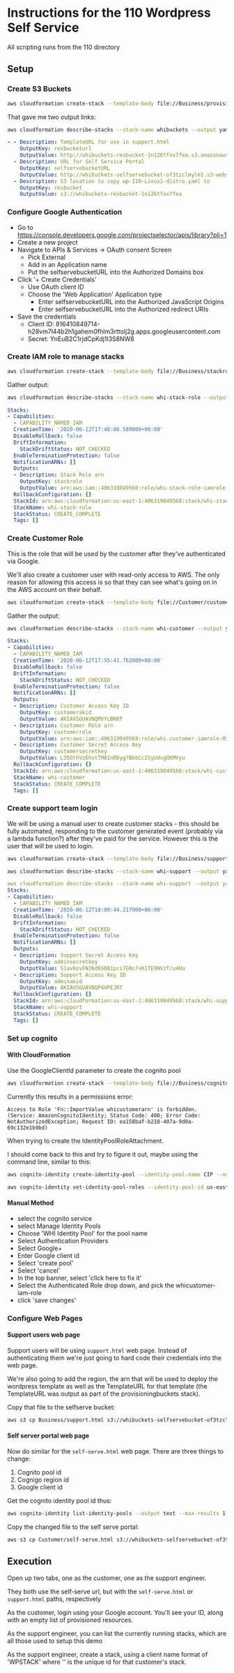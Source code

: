 # Instructions for the 110 Wordpress Self Service
All scripting runs from the 110 directory
## Setup
### Create S3 Buckets
```bash
aws cloudformation create-stack --template-body file://Business/provisioningbuckets.yaml --stack-name whibuckets
```
That gave me two output links:
```bash
aws cloudformation describe-stacks --stack-name whibuckets --output yaml --query Stacks[*].Outputs[*]
```

```yaml
- - Description: TemplateURL for use in support.html
    OutputKey: resbucketurl
    OutputValue: http://whibuckets-resbucket-1n126tfxx7fea.s3.amazonaws.com/wp-110-Linux1-distro.yaml
  - Description: URL for Self Service Portal
    OutputKey: selfservebucketURL
    OutputValue: http://whibuckets-selfservebucket-of3tzclmylm1.s3-website-us-east-1.amazonaws.com
  - Description: S3 location to copy wp-110-Linux1-distro.yaml to
    OutputKey: resbucket
    OutputValue: s3://whibuckets-resbucket-1n126tfxx7fea
```

### Configure Google Authentication
 * Go to https://console.developers.google.com/projectselector/apis/library?pli=1
 * Create a new project
 * Navigate to APIs & Services -> OAuth consent Screen
   * Pick External
   * Add in an Application name
   * Put the selfservebucketURL into the Authorized Domains box
 * Click '+ Create Credentials'
   * Use OAuth client ID
   * Choose the 'Web Application' Application type
     * Enter selfservebucketURL into the Authorized JavaScript Origins 
	 * Enter selfservebucketURL into the Authorized redirect URIs
 * Save the credentials
   * Client ID: 816410849714-h28vm7l44b2h1gahem0fhlm3rttolj2g.apps.googleusercontent.com
   * Secret: YnEuB2C1rjdCpKdj1l3S8NW8
   
### Create IAM role to manage stacks
```bash
aws cloudformation create-stack --template-body file://Business/stackrole.yaml --stack-name whi-stack-role --capabilities CAPABILITY_NAMED_IAM
```
Gather output:
```bash
aws cloudformation describe-stacks --stack-name whi-stack-role --output yaml
```

```yaml
Stacks:
- Capabilities:
  - CAPABILITY_NAMED_IAM
  CreationTime: '2020-06-12T17:48:06.589000+00:00'
  DisableRollback: false
  DriftInformation:
    StackDriftStatus: NOT_CHECKED
  EnableTerminationProtection: false
  NotificationARNs: []
  Outputs:
  - Description: Stack Role arn
    OutputKey: stackrole
    OutputValue: arn:aws:iam::406319049568:role/whi-stack-role-iamrole-11LQKHQ0PFOXP
  RollbackConfiguration: {}
  StackId: arn:aws:cloudformation:us-east-1:406319049568:stack/whi-stack-role/df2d3eb0-acd4-11ea-ba49-0ed4cff9b69d
  StackName: whi-stack-role
  StackStatus: CREATE_COMPLETE
  Tags: []
```
### Create Customer Role
This is the role that will be used by the customer after they've authenticated via Google.

We'll also create a customer user with read-only access to AWS. The only reason for allowing this access is so that they can see what's going on in the AWS account on their behalf.

```bash
aws cloudformation create-stack --template-body file://Customer/customeriamandrole.yaml --stack-name whi-customer --capabilities CAPABILITY_NAMED_IAM
```

Gather the output:
```bash
aws cloudformation describe-stacks --stack-name whi-customer --output yaml
```

```yaml
Stacks:
- Capabilities:
  - CAPABILITY_NAMED_IAM
  CreationTime: '2020-06-12T17:55:41.763000+00:00'
  DisableRollback: false
  DriftInformation:
    StackDriftStatus: NOT_CHECKED
  EnableTerminationProtection: false
  NotificationARNs: []
  Outputs:
  - Description: Customer Access Key ID
    OutputKey: customerakid
    OutputValue: AKIAV5GUAVNQMVYLBKRT
  - Description: Customer Role arn
    OutputKey: customerrole
    OutputValue: arn:aws:iam::406319049568:role/whi-customer-iamrole-RSB4WC6XLL0U
  - Description: Customer Secret Access Key
    OutputKey: customersecretkey
    OutputValue: L35OthVzEhstTM81nRbyg7BkbCc2SyUdvgQKMVyu
  RollbackConfiguration: {}
  StackId: arn:aws:cloudformation:us-east-1:406319049568:stack/whi-customer/e5012350-acd5-11ea-a349-126bf0867249
  StackName: whi-customer
  StackStatus: CREATE_COMPLETE
  Tags: []
```

### Create support team login
We will be using a manual user to create customer stacks - this should be fully automated, responding to the customer generated event (probably via a lambda function?) after they've paid for the service. However this is the user that will be used to login.

```bash
aws cloudformation create-stack --template-body file://Business/supportiam.yaml --stack-name whi-support --capabilities CAPABILITY_NAMED_IAM
```

```bash
aws cloudformation describe-stacks --stack-name whi-support --output yaml
```

```yaml
aws cloudformation describe-stacks --stack-name whi-support --output yaml
Stacks:
- Capabilities:
  - CAPABILITY_NAMED_IAM
  CreationTime: '2020-06-12T18:00:44.217000+00:00'
  DisableRollback: false
  DriftInformation:
    StackDriftStatus: NOT_CHECKED
  EnableTerminationProtection: false
  NotificationARNs: []
  Outputs:
  - Description: Support Secret Access Key
    OutputKey: adminsecretkey
    OutputValue: S1av6ovFN36d6SD81pci7GNs7+K1TE9NVzT/u4Hu
  - Description: Support Access Key ID
    OutputKey: adminakid
    OutputValue: AKIAV5GUAVNQP4VPEJRT
  RollbackConfiguration: {}
  StackId: arn:aws:cloudformation:us-east-1:406319049568:stack/whi-support/a2bff790-acd6-11ea-9d98-1246411399d1
  StackName: whi-support
  StackStatus: CREATE_COMPLETE
  Tags: []
```

### Set up cognito
#### With CloudFormation
Use the GoogleClientId parameter to create the cognito pool

```bash
aws cloudformation create-stack --template-body file://Business/cognito.yaml --stack-name cognito --parameters ParameterKey=GoogleClientId,ParameterValue=816410849714-h28vm7l44b2h1gahem0fhlm3rttolj2g.apps.googleusercontent.com
```
Currently this results in a permissions error:

```
Access to Role 'Fn::ImportValue whicustomerarn' is forbidden. (Service: AmazonCognitoIdentity; Status Code: 400; Error Code: NotAuthorizedException; Request ID: ea158baf-b218-407a-9d0a-69c132e1b9bd)
```
When trying to create the IdentityPoolRoleAttachment.

I should come back to this and try to figure it out, maybe using the command line, similar to this:

```bash
aws cognito-identity create-identity-pool --identity-pool-name CIP --no-allow-unauthenticated-identities --supported-login-providers accounts.google.com=816410849714-h28vm7l44b2h1gahem0fhlm3rttolj2g.apps.googleusercontent.com

aws cognito-identity set-identity-pool-roles --identity-pool-id us-east-1:947c7091-8ba7-4ec7-8622-32d31e98261e --roles authenticated=arn:aws:iam::406319049568:role/whi-customer-iamrole-RSB4WC6XLL0U
```

#### Manual Method
* select the cognito service
* select Manage Identity Pools
* Choose 'WHI Identity Pool' for the pool name
* Select Authentication Providers
* Select Google+
* Enter Google client id
* Select 'create pool'
* Select 'cancel'
* In the top banner, select 'click here to fix it'
* Select the Authenticated Role drop down, and pick the whicustomer-iam-role
* click 'save changes'

### Configure Web Pages
#### Support users web page
Support users will be using `support.html` web page. Instead of authenticating them we're just going to hard code their credentials into the web page.

We're also going to add the region, the arn that will be used to deploy the wordpress template as well as the TemplateURL for that template (the TemplateURL was output as part of the provisioningbuckets stack). 

Copy that file to the selfserve bucket:

```bash
aws s3 cp Business/support.html s3://whibuckets-selfservebucket-of3tzclmylm1
```
#### Self server portal web page
Now do similar for the `self-serve.html` web page.
There are three things to change:
 1. Cognito pool id
 2. Cognigo region id
 3. Google client id

Get the cognito identity pool id thus:
```bash
aws cognito-identity list-identity-pools --output text --max-results 1 --query IdentityPools[*].IdentityPoolId
```

Copy the changed file to the self serve portal:

```bash
aws s3 cp Customer/self-serve.html s3://whibuckets-selfservebucket-of3tzclmylm1
```



## Execution
Open up two tabs, one as the customer, one as the support engineer.

They both use the self-serve url, but with the `self-serve.html` or `support.html` paths, respectively

As the customer, login using your Google account. You'll see your ID, along with an empty list of provisioned resources.

As the support engineer, you can list the currently running stacks, which are all those used to setup this demo

As the support engineer, create a stack, using a client name format of 'WP<profileid>STACK<N>' where '<N>' is the unique id for that customer's stack.


